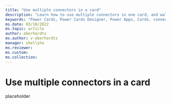 ```yaml
---
title: "Use multiple connectors in a card"
description: "Learn how to use multiple connectors in one card, and walk through an example card to help solidify your understanding"
keywords: "Power Cards, Power Cards Designer, Power Apps, Cards, connectors, multiple connectors"
ms.date: 03/18/2022
ms.topic: article
author: eberhardts
ms.author: v-eberhardts
manager: shellyha
ms.reviewer: 
ms.custom: 
ms.collection: 
---
```


# Use multiple connectors in a card

placeholder
